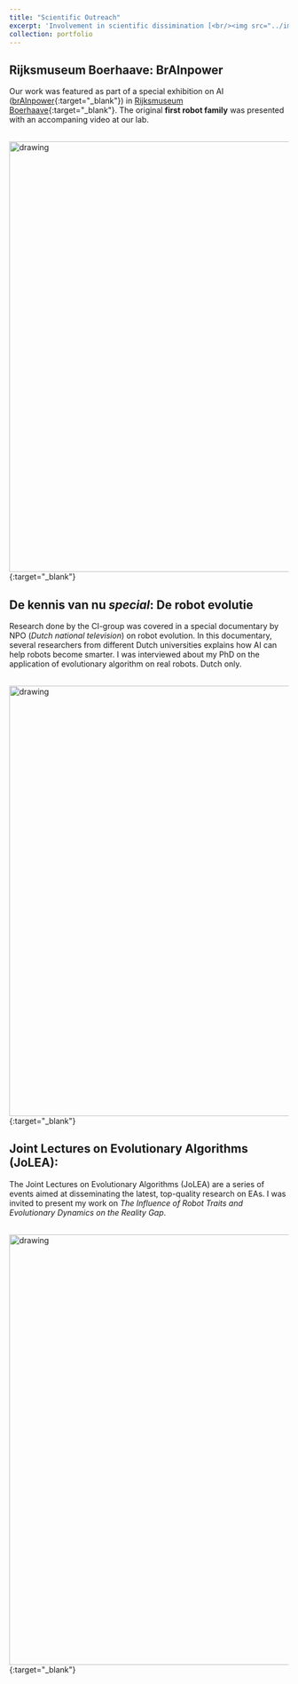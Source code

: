 ```yaml
---
title: "Scientific Outreach"
excerpt: 'Involvement in scientific dissimination [<br/><img src="../images/kennis.png" alt="drawing" width="500"/>](https://fudavd.github.io/portfolio/A_SO/)'
collection: portfolio
---
```


Rijksmuseum Boerhaave: BrAInpower
-
Our work was featured as part of a special exhibition on AI ([brAInpower](https://rijksmuseumboerhaave.nl/english/whats-on/Temporary-exhibitions/){:target="_blank"}) in [Rijksmuseum Boerhaave](https://rijksmuseumboerhaave.nl/english/){:target="_blank"}.
The original **first robot family** was presented with an accompaning video at our lab.

[<br/><img src="../../images/Boerhaave.png" alt="drawing" width="775"/>](https://vimeo.com/742442764/233b007f53){:target="_blank"}


De kennis van nu _special_: De robot evolutie 
-
Research done by the CI-group was covered in a special documentary by NPO (_Dutch national television_) on robot evolution. 
In this documentary, several researchers from different Dutch universities explains how AI can help robots become smarter. 
I was interviewed about my PhD on the application of evolutionary algorithm on real robots. Dutch only. 

[<br/><img src="../../images/kennis.png" alt="drawing" width="775"/>](https://npo.nl/start/serie/de-kennis-van-nu/seizoen-1/de-robot-evolutie/afspelen){:target="_blank"}


Joint Lectures on Evolutionary Algorithms (JoLEA):
-
The Joint Lectures on Evolutionary Algorithms (JoLEA) are a series of events aimed at disseminating the latest, top-quality research on EAs.
I was invited to present my work on _The Influence of Robot Traits and Evolutionary Dynamics on the Reality Gap_.

[<br/><img src="../../images/jolea.png" alt="drawing" width="775"/>](https://event.cwi.nl/jolea/blog/third-lecture.html){:target="_blank"}